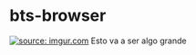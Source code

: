 # bts-browser
<a href="http://imgur.com/1fhDnlW"><img src="http://i.imgur.com/1fhDnlW.jpg" title="source: imgur.com" /></a>
Esto va a ser algo grande